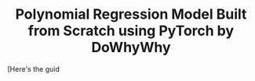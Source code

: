<h1 align = 'center'>Polynomial Regression Model Built from Scratch using PyTorch by DoWhyWhy</h1>

[Here's the guid